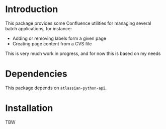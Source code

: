 # Introduction
This package provides some Confluence utilities for managing several batch applications, for instance:
 * Adding or removing labels form a given page
 * Creating page content from a CVS file

This is very much work in progress, and for now this is based on my needs

# Dependencies
This package depends on `atlassian-python-api`.

# Installation 
TBW
